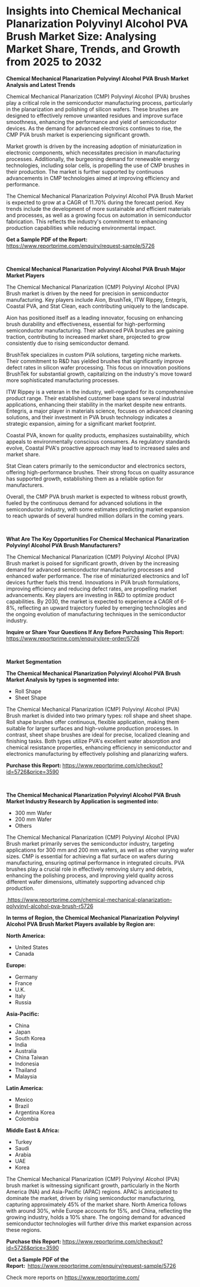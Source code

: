 <p><h1>Insights into Chemical Mechanical Planarization Polyvinyl Alcohol PVA Brush Market Size: Analysing Market Share, Trends, and Growth from 2025 to 2032</h1></p><p><strong>Chemical Mechanical Planarization Polyvinyl Alcohol PVA Brush Market Analysis and Latest Trends</strong></p>
<p><p>Chemical Mechanical Planarization (CMP) Polyvinyl Alcohol (PVA) brushes play a critical role in the semiconductor manufacturing process, particularly in the planarization and polishing of silicon wafers. These brushes are designed to effectively remove unwanted residues and improve surface smoothness, enhancing the performance and yield of semiconductor devices. As the demand for advanced electronics continues to rise, the CMP PVA brush market is experiencing significant growth.</p><p>Market growth is driven by the increasing adoption of miniaturization in electronic components, which necessitates precision in manufacturing processes. Additionally, the burgeoning demand for renewable energy technologies, including solar cells, is propelling the use of CMP brushes in their production. The market is further supported by continuous advancements in CMP technologies aimed at improving efficiency and performance.</p><p>The Chemical Mechanical Planarization Polyvinyl Alcohol PVA Brush Market is expected to grow at a CAGR of 11.70% during the forecast period. Key trends include the development of more sustainable and efficient materials and processes, as well as a growing focus on automation in semiconductor fabrication. This reflects the industry's commitment to enhancing production capabilities while reducing environmental impact.</p></p>
<p><strong>Get a Sample PDF of the Report:&nbsp;</strong> <a href="https://www.reportprime.com/enquiry/request-sample/5726?utm_campaign=2650&utm_medium=2&utm_source=Github&utm_content=ia&utm_term=19032025&utm_id=chemical-mechanical-planarization-polyvinyl-alcohol-pva-brush">https://www.reportprime.com/enquiry/request-sample/5726</a></p>
<p>&nbsp;</p>
<p><strong>Chemical Mechanical Planarization Polyvinyl Alcohol PVA Brush Major Market Players</strong></p>
<p><p>The Chemical Mechanical Planarization (CMP) Polyvinyl Alcohol (PVA) Brush market is driven by the need for precision in semiconductor manufacturing. Key players include Aion, BrushTek, ITW Rippey, Entegris, Coastal PVA, and Stat Clean, each contributing uniquely to the landscape.</p><p>Aion has positioned itself as a leading innovator, focusing on enhancing brush durability and effectiveness, essential for high-performing semiconductor manufacturing. Their advanced PVA brushes are gaining traction, contributing to increased market share, projected to grow consistently due to rising semiconductor demand.</p><p>BrushTek specializes in custom PVA solutions, targeting niche markets. Their commitment to R&D has yielded brushes that significantly improve defect rates in silicon wafer processing. This focus on innovation positions BrushTek for substantial growth, capitalizing on the industry's move toward more sophisticated manufacturing processes.</p><p>ITW Rippey is a veteran in the industry, well-regarded for its comprehensive product range. Their established customer base spans several industrial applications, enhancing their stability in the market despite new entrants. Entegris, a major player in materials science, focuses on advanced cleaning solutions, and their investment in PVA brush technology indicates a strategic expansion, aiming for a significant market footprint.</p><p>Coastal PVA, known for quality products, emphasizes sustainability, which appeals to environmentally conscious consumers. As regulatory standards evolve, Coastal PVA's proactive approach may lead to increased sales and market share.</p><p>Stat Clean caters primarily to the semiconductor and electronics sectors, offering high-performance brushes. Their strong focus on quality assurance has supported growth, establishing them as a reliable option for manufacturers.</p><p>Overall, the CMP PVA brush market is expected to witness robust growth, fueled by the continuous demand for advanced solutions in the semiconductor industry, with some estimates predicting market expansion to reach upwards of several hundred million dollars in the coming years.</p></p>
<p>&nbsp;</p>
<p><strong>What Are The Key Opportunities For Chemical Mechanical Planarization Polyvinyl Alcohol PVA Brush Manufacturers?</strong></p>
<p><p>The Chemical Mechanical Planarization (CMP) Polyvinyl Alcohol (PVA) Brush market is poised for significant growth, driven by the increasing demand for advanced semiconductor manufacturing processes and enhanced wafer performance. The rise of miniaturized electronics and IoT devices further fuels this trend. Innovations in PVA brush formulations, improving efficiency and reducing defect rates, are propelling market advancements. Key players are investing in R&D to optimize product capabilities. By 2030, the market is expected to experience a CAGR of 6-8%, reflecting an upward trajectory fueled by emerging technologies and the ongoing evolution of manufacturing techniques in the semiconductor industry.</p></p>
<p><strong>Inquire or Share Your Questions If Any Before Purchasing This Report:</strong> <a href="https://www.reportprime.com/enquiry/pre-order/5726?utm_campaign=2650&utm_medium=2&utm_source=Github&utm_content=ia&utm_term=19032025&utm_id=chemical-mechanical-planarization-polyvinyl-alcohol-pva-brush">https://www.reportprime.com/enquiry/pre-order/5726</a></p>
<p>&nbsp;</p>
<p><strong>Market Segmentation</strong></p>
<p><strong>The Chemical Mechanical Planarization Polyvinyl Alcohol PVA Brush Market Analysis by types is segmented into:</strong></p>
<p><ul><li>Roll Shape</li><li>Sheet Shape</li></ul></p>
<p><p>The Chemical Mechanical Planarization (CMP) Polyvinyl Alcohol (PVA) Brush market is divided into two primary types: roll shape and sheet shape. Roll shape brushes offer continuous, flexible application, making them suitable for larger surfaces and high-volume production processes. In contrast, sheet shape brushes are ideal for precise, localized cleaning and finishing tasks. Both types utilize PVA's excellent water absorption and chemical resistance properties, enhancing efficiency in semiconductor and electronics manufacturing by effectively polishing and planarizing wafers.</p></p>
<p><strong>Purchase this Report:&nbsp;</strong><a href="https://www.reportprime.com/checkout?id=5726&price=3590&utm_campaign=2650&utm_medium=2&utm_source=Github&utm_content=ia&utm_term=19032025&utm_id=chemical-mechanical-planarization-polyvinyl-alcohol-pva-brush">https://www.reportprime.com/checkout?id=5726&price=3590</a></p>
<p>&nbsp;</p>
<p><strong>The Chemical Mechanical Planarization Polyvinyl Alcohol PVA Brush Market Industry Research by Application is segmented into:</strong></p>
<p><ul><li>300 mm Wafer</li><li>200 mm Wafer</li><li>Others</li></ul></p>
<p><p>The Chemical Mechanical Planarization (CMP) Polyvinyl Alcohol (PVA) Brush market primarily serves the semiconductor industry, targeting applications for 300 mm and 200 mm wafers, as well as other varying wafer sizes. CMP is essential for achieving a flat surface on wafers during manufacturing, ensuring optimal performance in integrated circuits. PVA brushes play a crucial role in effectively removing slurry and debris, enhancing the polishing process, and improving yield quality across different wafer dimensions, ultimately supporting advanced chip production.</p></p>
<p><a href="https://www.reportprime.com/chemical-mechanical-planarization-polyvinyl-alcohol-pva-brush-r5726?utm_campaign=2650&utm_medium=2&utm_source=Github&utm_content=ia&utm_term=19032025&utm_id=chemical-mechanical-planarization-polyvinyl-alcohol-pva-brush">&nbsp;https://www.reportprime.com/chemical-mechanical-planarization-polyvinyl-alcohol-pva-brush-r5726</a></p>
<p><strong>In terms of Region, the Chemical Mechanical Planarization Polyvinyl Alcohol PVA Brush Market Players available by Region are:</strong></p>
<p>
    <p> <strong> North America: </strong>
        <ul>
            <li>United States</li>
            <li>Canada</li>
        </ul>
        </p> 
    <p> <strong> Europe: </strong>
        <ul>
            <li>Germany</li>
            <li>France</li>
            <li>U.K.</li>
            <li>Italy</li>
            <li>Russia</li>
        </ul>
        </p> 
    <p> <strong> Asia-Pacific: </strong>
        <ul>
            <li>China</li>
            <li>Japan</li>
            <li>South Korea</li>
            <li>India</li>
            <li>Australia</li>
            <li>China Taiwan</li>
            <li>Indonesia</li>
            <li>Thailand</li>
            <li>Malaysia</li>
        </ul>
        </p> 
    <p> <strong> Latin America: </strong>
        <ul>
            <li>Mexico</li>
            <li>Brazil</li>
            <li>Argentina Korea</li>
            <li>Colombia</li>
        </ul>
        </p> 
    <p> <strong> Middle East & Africa: </strong>
        <ul>
            <li>Turkey</li>
            <li>Saudi</li>
            <li>Arabia</li>
            <li>UAE</li>
            <li>Korea</li>
        </ul>
    </p>
    </p>
<p><p>The Chemical Mechanical Planarization (CMP) Polyvinyl Alcohol (PVA) brush market is witnessing significant growth, particularly in the North America (NA) and Asia-Pacific (APAC) regions. APAC is anticipated to dominate the market, driven by rising semiconductor manufacturing, capturing approximately 45% of the market share. North America follows with around 30%, while Europe accounts for 15%, and China, reflecting the growing industry, holds a 10% share. The ongoing demand for advanced semiconductor technologies will further drive this market expansion across these regions.</p></p>
<p><strong>Purchase this Report: </strong><a href="https://www.reportprime.com/checkout?id=5726&price=3590&utm_campaign=2650&utm_medium=2&utm_source=Github&utm_content=ia&utm_term=19032025&utm_id=chemical-mechanical-planarization-polyvinyl-alcohol-pva-brush">https://www.reportprime.com/checkout?id=5726&price=3590</a></p>
<p>&nbsp;<strong>Get a Sample PDF of the Report:&nbsp;&nbsp;</strong><a href="https://www.reportprime.com/enquiry/request-sample/5726?utm_campaign=2650&utm_medium=2&utm_source=Github&utm_content=ia&utm_term=19032025&utm_id=chemical-mechanical-planarization-polyvinyl-alcohol-pva-brush">https://www.reportprime.com/enquiry/request-sample/5726</a></p>
<p><strong></strong></p>
<p>Check more reports on <a href="https://www.reportprime.com/?utm_campaign=2650&utm_medium=2&utm_source=Github&utm_content=ia&utm_term=19032025&utm_id=chemical-mechanical-planarization-polyvinyl-alcohol-pva-brush">https://www.reportprime.com/</a></p>